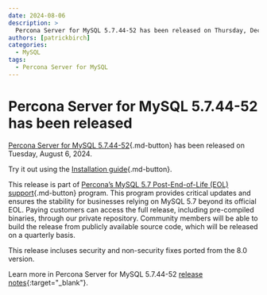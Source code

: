 ```yaml
---
date: 2024-08-06
description: >
  Percona Server for MySQL 5.7.44-52 has been released on Thursday, December 5, 2024.
authors: [patrickbirch]
categories:
  - MySQL
tags:
  - Percona Server for MySQL
---
```


# Percona Server for MySQL 5.7.44-52 has been released

<!-- more -->

[Percona Server for MySQL 5.7.44-52](https://docs.percona.com/percona-server/5.7/){.md-button} has been released on Tuesday, August 6, 2024.

Try it out using the [Installation guide](https://docs.percona.com/percona-server/5.7/installation.html){.md-button}.

This release is part of [Percona’s MySQL 5.7 Post-End-of-Life (EOL) support](https://www.percona.com/post-mysql-5-7-eol-support){.md-button} program. This program provides critical updates and ensures the stability for businesses relying on MySQL 5.7 beyond its official EOL. Paying customers can access the full release, including pre-compiled binaries, through our private repository. Community members will be able to build the release from publicly available source code, which will be released on a quarterly basis.

This release incluses security and non-security fixes ported from the 8.0 version.

Learn more in Percona Server for MySQL 5.7.44-52 [release notes](https://docs.percona.com/percona-server/5.7/release-notes/5.7.44-52.html){:target="_blank"}.

